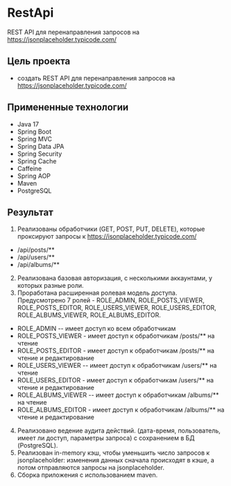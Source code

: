 # RestApi

REST API для перенаправления запросов на https://jsonplaceholder.typicode.com/

## Цель проекта
- создать REST API для перенаправления запросов на https://jsonplaceholder.typicode.com/

## Примененные технологии

* Java 17
* Spring Boot
* Spring MVC
* Spring Data JPA
* Spring Security
* Spring Cache
* Caffeine
* Spring AOP
* Maven
* PostgreSQL

## Результат
1) Реализованы обработчики (GET, POST, PUT, DELETE), которые проксируют запросы к
https://isonplaceholder.typicode.com/
- /api/posts/**
- /api/users/**
- /api/albums/**
2) Реализована базовая авторизация, с несколькими аккаунтами, у которых разные роли.
3) Проработана расширенная ролевая модель доступа. Предусмотрено 7 ролей - ROLE_ADMIN, ROLE_POSTS_VIEWER, ROLE_POSTS_EDITOR, ROLE_USERS_VIEWER, ROLE_USERS_EDITOR, ROLE_ALBUMS_VIEWER, ROLE_ALBUMS_EDITOR.
- ROLE_ADMIN -- имеет доступ ко всем обработчикам
- ROLE_POSTS_VIEWER - имеет доступ к обработчикам /posts/** на чтение
- ROLE_POSTS_EDITOR - имеет доступ к обработчикам /posts/** на чтение и редактирование
- ROLE_USERS_VIEWER -- имеет доступ к обработчикам /users/** на чтение
- ROLE_USERS_EDITOR - имеет доступ к обработчикам /users/** на чтение и редактирование
- ROLE_ALBUMS_VIEWER -- имеет доступ к обработчикам /albums/** на чтение
- ROLE_ALBUMS_EDITOR - имеет доступ к обработчикам /albums/** на чтение и редактирование
4) Реализовано ведение аудита действий. (дата-время, пользователь, имеет ли доступ, параметры запроса) с сохранением в БД (PostgreSQL).
5) Реализован in-memory кэш, чтобы уменьшить число запросов к jsonplaceholder: изменения данных сначала происходят в кэше, а потом отправляются запросы на jsonplaceholder.
6) Сборка приложения с использованием maven.
